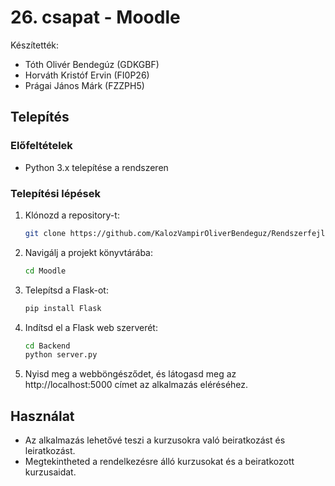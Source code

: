 # 26. csapat - Moodle
Készítették:
- Tóth Olivér Bendegúz (GDKGBF)
- Horváth Kristóf Ervin (FI0P26)
- Prágai János Márk (FZZPH5)

## Telepítés
### Előfeltételek
- Python 3.x telepítése a rendszeren

### Telepítési lépések
1. Klónozd a repository-t:

    ```bash
    git clone https://github.com/KalozVampirOliverBendeguz/Rendszerfejlesztes_Moodle.git
    ```


2. Navigálj a projekt könyvtárába:

    ```bash
    cd Moodle
    ```


3. Telepítsd a Flask-ot:

    ```bash
    pip install Flask
    ```


4. Indítsd el a Flask web szerverét:

    ```bash
    cd Backend
    python server.py
    ```


5. Nyisd meg a webböngésződet, és látogasd meg az http://localhost:5000 címet az alkalmazás eléréséhez.

## Használat
- Az alkalmazás lehetővé teszi a kurzusokra való beiratkozást és leiratkozást.
- Megtekintheted a rendelkezésre álló kurzusokat és a beiratkozott kurzusaidat.
